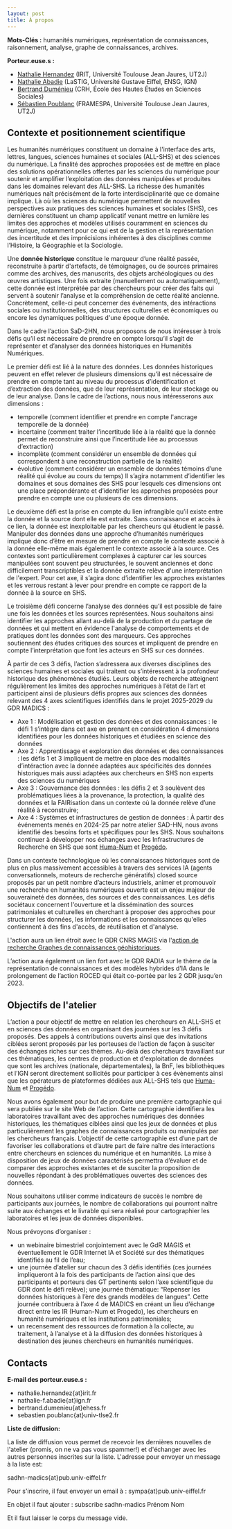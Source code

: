 ```yaml
---
layout: post
title: À propos
---
```


**Mots-Clés :** humanités numériques, représentation de connaissances, raisonnement, analyse, graphe de connaissances, archives.

**Porteur.euse.s :** 
- [Nathalie Hernandez](https://www.irit.fr/~Nathalie.Hernandez/) (IRIT, Université Toulouse Jean Jaures, UT2J)
- [Nathalie Abadie](https://www.umr-lastig.fr/nathalie-abadie/) (LaSTIG, Université Gustave Eiffel, ENSG, IGN)
- [Bertrand Duménieu](http://crh.ehess.fr/index.php?5206) (CRH, École des Hautes Études en Sciences Sociales)
- [Sébastien Poublanc](https://framespa.univ-tlse2.fr/accueil/annuaire/annuaire-des-chercheurs/sebastien-poublanc#/) (FRAMESPA, Université Toulouse Jean Jaures, UT2J)


## Contexte et positionnement scientifique

Les humanités numériques constituent un domaine à l'interface des arts, lettres, langues, sciences humaines et sociales (ALL-SHS) et des sciences du numérique. La finalité des approches proposées est de mettre en place des solutions opérationnelles offertes par les sciences du numérique pour soutenir et amplifier l’exploitation des données manipulées et produites dans les domaines relevant des ALL-SHS. La richesse des humanités numériques naît précisément de la forte interdisciplinarité que ce domaine implique. Là où les sciences du numérique permettent de nouvelles perspectives aux pratiques des sciences humaines et sociales (SHS), ces dernières constituent un champ applicatif venant mettre en lumière les limites des approches et modèles utilisés couramment en sciences du numérique, notamment pour ce qui est de la gestion et la représentation des incertitude et des imprécisions inhérentes à des disciplines comme l’Histoire, la Géographie et la Sociologie.

Une **donnée historique** constitue le marqueur d’une réalité passée, reconstruite à partir d'artefacts, de témoignages, ou de sources primaires comme des archives, des manuscrits, des objets archéologiques ou des œuvres artistiques. Une fois extraite (manuellement ou automatiquement), cette donnée est interprétée par des chercheurs pour créer des faits qui servent à soutenir l’analyse et la compréhension de cette réalité ancienne. Concrètement, celle-ci peut concerner des événements, des intéractions sociales ou institutionnelles, des structures culturelles et économiques ou encore les dynamiques politiques d'une époque donnée.

Dans le cadre l’action SaD-2HN, nous proposons de nous intéresser à trois défis qu’il est nécessaire de prendre en compte lorsqu’il s’agit de représenter et d’analyser des données historiques en Humanités Numériques. 

Le premier défi est lié à la nature des données. Les données historiques peuvent en effet relever de plusieurs dimensions qu’il est nécessaire de prendre en compte tant au niveau du processus d’identification et d’extraction des données, que de leur représentation, de leur stockage ou de leur analyse. Dans le cadre de l’actions, nous nous intéresserons aux dimensions :
* temporelle (comment identifier et prendre en compte l'ancrage temporelle de la donnée)
* incertaine (comment traiter l’incertitude liée à la réalité que la donnée permet de reconstruire ainsi que l’incertitude liée au processus d’extraction)
* incomplète (comment considérer un ensemble de données qui correspondent à une reconstruction partielle de la réalité)
* évolutive (comment considérer un ensemble de données témoins d’une réalité qui évolue au cours du temps)
Il s’agira notamment d’identifier les domaines et sous domaines des SHS pour lesquels ces dimensions ont une place prépondérante et d’identifier les approches proposées pour prendre en compte une ou plusieurs de ces dimensions.

Le deuxième défi est la prise en compte du lien infrangible qu’il existe entre la donnée et la source dont elle est extraite. Sans connaissance et accès à ce lien, la donnée est inexploitable par les chercheurs qui étudient le passé. Manipuler des données dans une approche d’humanités numériques implique donc d’être en mesure de prendre en compte le contexte associé à la donnée elle-même mais également le contexte associé à la source. Ces contextes sont particulièrement complexes à capturer car les sources manipulées sont souvent peu structurées, le souvent anciennes et donc difficilement transcriptibles et la donnée extraite relève d'une interprétation de l'expert. Pour cet axe, il s’agira donc d’identifier les approches existantes et les verrous restant à lever pour prendre en compte ce rapport de la donnée à la source en SHS.

Le troisième défi concerne l’analyse des données qu’il est possible de faire une fois les données et les sources représentées. Nous souhaitons ainsi identifier les approches allant au-delà de la production et du partage de données et qui mettent en évidence l'analyse de comportements et de pratiques dont les données sont des marqueurs. Ces approches soutiennent des études critiques des sources et impliquent de prendre en compte l’interprétation que font les acteurs en SHS sur ces données.

À partir de ces 3 défis, l’action s’adressera aux diverses disciplines des sciences humaines et sociales qui traitent ou s’intéressent à la profondeur historique des phénomènes étudiés. Leurs objets de recherche atteignent régulièrement les limites des approches numériques à l’état de l’art et participent ainsi de plusieurs défis propres aux sciences des données relevant des 4 axes scientifiques identifiés dans le projet 2025-2029 du GDR MADICS :
* Axe 1 : Modélisation et gestion des données et des connaissances : le défi 1 s’intègre dans cet axe en prenant en considération 4 dimensions identifiées pour les données historiques et étudiées en science des données
* Axe 2 : Apprentissage et exploration des données et des connaissances : les défis 1 et 3 impliquent de mettre en place des modalités d’intéraction avec la donnée adaptées aux spécificités des données historiques mais aussi adaptées aux chercheurs en SHS non experts des sciences du numériques
* Axe 3 : Gouvernance des données : les défis 2 et 3 soulèvent des problématiques liées à la provenance, la protection, la qualité des données et la FAIRisation dans un contexte où la donnée relève d’une réalité à reconstruire;
* Axe 4 : Systèmes et infrastructures de gestion de données : À partir des événements menés en 2024-25 par notre atelier SAD-HN, nous avons identifié des besoins forts et spécifiques pour les SHS. Nous souhaitons continuer à développer nos échanges avec les Infrastructures de Recherche en SHS que sont  [Huma-Num](https://www.huma-num.fr/) et [Progédo](https://www.progedo.fr).
 
Dans un contexte technologique où les connaissances historiques sont de plus en plus massivement accessibles à travers des services IA (agents conversationnels, moteurs de recherche génératifs) closed source proposés par un petit nombre d’acteurs industriels, animer et promouvoir une recherche en humanités numériques ouverte est un enjeu majeur de souveraineté des données, des sources et des connaissances. Les défis sociétaux concernent l'ouverture et la dissémination des sources patrimoniales et culturelles en cherchant à proposer des approches pour structurer les données, les informations et les connaissances qu'elles contiennent à des fins d'accès, de réutilisation et d'analyse.

L'action aura un lien étroit avec le GDR CNRS MAGIS via l'[action de recherche Graphes de connaissances géohistoriques](https://gdr-magis.cnrs.fr/actions-de-recherche/).

L’action aura également un lien fort avec le GDR RADIA sur le thème de la représentation de connaissances et des modèles hybrides d’IA dans le prolongement de l’action ROCED qui était co-portée par les 2 GDR jusqu’en 2023.


## Objectifs de l'atelier

L’action a pour objectif de mettre en relation les chercheurs en ALL-SHS et en sciences des données en organisant des journées sur les 3 défis proposés. Des appels à contributions ouverts ainsi que des invitations ciblées seront proposés par les porteuses de l’action de façon à susciter des échanges riches sur ces thèmes.
Au-delà des chercheurs travaillant sur ces thématiques, les centres de production et d'exploitation de données que sont les archives (nationale, départementales), la BnF, les bibliothèques et l’IGN seront directement sollicités pour participer à ces évènements ainsi que les opérateurs de plateformes dédiées aux ALL-SHS tels que [Huma-Num](https://www.huma-num.fr/) et [Progédo](https://www.progedo.fr/).

Nous avons également pour but de produire une première cartographie qui sera publiée sur le site Web de l’action. Cette cartographie identifiera les laboratoires travaillant avec des approches numériques des données historiques, les thématiques ciblées ainsi que les jeux de données et plus particulièrement les graphes de connaissances produits ou manipulés par les chercheurs français. L’objectif de cette cartographie est d’une part de favoriser les collaborations et d’autre part de faire naître des interactions entre chercheurs en sciences du numérique et en humanités. La mise à disposition de jeux de données caractérisés permettra d’évaluer et de comparer des approches existantes et de susciter la proposition de nouvelles répondant à des problématiques ouvertes des sciences des données.

Nous souhaitons utiliser comme indicateurs de succès le nombre de participants aux journées, le nombre de collaborations qui pourront naître suite aux échanges et le livrable qui sera réalisé pour cartographier les laboratoires et les jeux de données disponibles.

Nous prévoyons d’organiser :
* un webinaire bimestriel conjointement avec le GdR MAGIS et éventuellement le GDR Internet IA et Société sur des thématiques identifiés au fil de l’eau;
* une journée d’atelier sur chacun des 3 défis identifiés (ces journées impliqueront à la fois des participants de l’action ainsi que des participants et porteurs des GT pertinents selon l’axe scientifique du GDR  dont le défi relève);
une journée thématique: “Repenser les données historiques à l’ère des grands modèles de langues”. Cette journée contribuera à l’axe 4 de MADICS en créant un lieu d’échange direct entre les IR (Human-Num et Progedo), les chercheurs en humanité numériques et les institutions patrimoniales;
* un recensement des ressources de formation à la collecte, au traitement, à l’analyse et à la diffusion des données historiques à destination des jeunes chercheurs en humanités numériques.


## Contacts

**E-mail des porteur.euse.s :** 

* nathalie.hernandez{at}irit.fr
* nathalie-f.abadie{at}ign.fr
* bertrand.dumenieu{at}ehess.fr
* sebastien.poublanc{at}univ-tlse2.fr

**Liste de diffusion:** 

La liste de diffusion vous permet de recevoir les dernières nouvelles de l'atelier (promis, on ne va pas vous spammer!) et d'échanger avec les autres personnes inscrites sur la liste. L'adresse pour envoyer un message à la liste est:

sadhn-madics{at}pub.univ-eiffel.fr

Pour s'inscrire, il faut envoyer un email à : sympa{at}pub.univ-eiffel.fr

En objet il faut ajouter : subscribe sadhn-madics Prénom Nom

Et il faut laisser le corps du message vide. 

